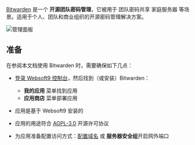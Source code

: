 [Bitwarden](https://bitwarden.com/) 是一个 **开源团队密码管理**，它被用于 团队密码共享 家庭服务器  等场景。适用于个人、团队和商业组织的开源密码管理解决方案。


![管理面板](https://libs.websoft9.com/Websoft9/DocsPicture/zh/bitwarden/bitwarden-gui-websoft9.webp)


## 准备

在参阅本文档使用 Bitwarden 时，需要确保如下几点：

- [登录 Websoft9 控制台](./login-console)，然后找到（或安装）Bitwarden：
  - **我的应用** 菜单找到应用 
  - **应用商店** 菜单部署应用

- 应用是基于 Websoft9 安装的


- 应用的用途符合 [AGPL-3.0](https://opensource.org/licenses/AGPL-3.0) 开源许可协议


- 为应用准备配置访问方式：[配置域名](./domain-set) 或 **服务器安全组**开启网外端口